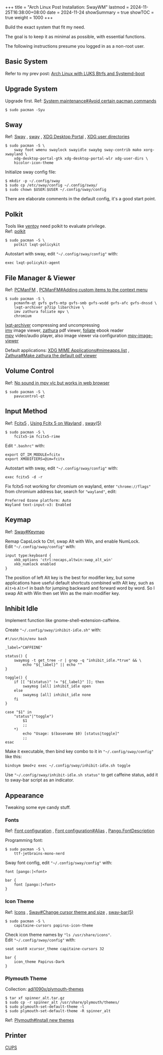 +++
title       = "Arch Linux Post Installation: SwayWM"
lastmod     = 2024-11-25T16:38:00+08:00
date        = 2024-11-24
showSummary = true
showTOC     = true
weight      = 1000
+++

Build the exact system that fit my need.

<!--more-->

The goal is to keep it as minimal as possible, with essential functions.

The following instructions presume you logged in as a non-root user.

## Basic System

Refer to my prev post:
[Arch Linux with LUKS Btrfs and Systemd-boot](/posts/archlinux-with-btrfs-luks-systemd-boot/)

## Upgrade System

Upgrade first.
Ref: [System maintenance#Avoid certain pacman commands](https://wiki.archlinux.org/title/System_maintenance#Avoid_certain_pacman_commands)

```
$ sudo pacman -Syu
```

## Sway

Ref: [Sway](https://wiki.archlinux.org/title/Sway)
, [sway](https://archlinux.org/packages/?name=sway)
, [XDG Desktop Portal](https://wiki.archlinux.org/title/XDG_Desktop_Portal)
, [XDG user directories](https://wiki.archlinux.org/title/XDG_user_directories)

```
$ sudo pacman -S \
    sway foot wmenu swaylock swayidle swaybg sway-contrib mako xorg-xwayland \
    xdg-desktop-portal-gtk xdg-desktop-portal-wlr xdg-user-dirs \
    hicolor-icon-theme
```

Initialize sway config file:

```
$ mkdir -p ~/.config/sway
$ sudo cp /etc/sway/config ~/.config/sway/
$ sudo chown $USER:$USER ~/.config/sway/config
```

There are elaborate comments in the default config, it's a good start point.

## Polkit

Tools like [ventoy](https://www.ventoy.net/) need polkit to evaluate privilege.\
Ref: [polkit](https://wiki.archlinux.org/title/Polkit)

```
$ sudo pacman -S \
    polkit lxqt-policykit
```

Autostart with sway, edit `"~/.config/sway/config"` with:

```
exec lxqt-policykit-agent
```

## File Manager & Viewer

Ref: [PCManFM](https://wiki.archlinux.org/title/PCManFM)
, [PCManFM#Adding custom items to the context menu](https://wiki.archlinux.org/title/PCManFM#Adding_custom_items_to_the_context_menu)

```
$ sudo pacman -S \
    pcmanfm-qt gvfs gvfs-mtp gvfs-smb gvfs-wsdd gvfs-afc gvfs-dnssd \
    lxqt-archiver p7zip libarchive \
    imv zathura foliate mpv \
    chromium
```

[lxqt-archiver](https://archlinux.org/packages/?name=lxqt-archiver)
compressing and uncompressing\
[imv](https://man.archlinux.org/man/imv.1.en) image viewer,
[zathura](https://wiki.archlinux.org/title/Zathura) pdf viewer,
[foliate](https://johnfactotum.github.io/foliate/) ebook reader\
[mpv](https://wiki.archlinux.org/title/Mpv) video/audio player,
also image viewer via configuration
[mpv-image-viewer](https://github.com/occivink/mpv-image-viewer)

Default applications: [XDG MIME Applications#mimeapps.list](https://wiki.archlinux.org/title/XDG_MIME_Applications#mimeapps.list)
, [Zathura#Make zathura the default pdf viewer](https://wiki.archlinux.org/title/Zathura#Make_zathura_the_default_pdf_viewer)

## Volume Control

Ref: [No sound in mpv vlc but works in web browser](https://wiki.archlinux.org/title/PipeWire#No_sound_in_mpv,_vlc,_totem,_but_sound_works_in_web_browser_and_GNOME_speaker_test)

```
$ sudo pacman -S \
    pavucontrol-qt
```

## Input Method

Ref: [Fcitx5](https://wiki.archlinux.org/title/Fcitx5)
, [Using Fcitx 5 on Wayland](https://fcitx-im.org/wiki/Using_Fcitx_5_on_Wayland)
, [sway(5)](https://man.archlinux.org/man/sway.5.en)

```
$ sudo pacman -S \
    fcitx5-im fcitx5-rime
```

Edit `".bashrc"` with:

```
export QT_IM_MODULE=fcitx
export XMODIFIERS=@im=fcitx
```

Autostart with sway, edit `"~/.config/sway/config"` with:

```
exec fcitx5 -d -r
```

Fix fcitx5 not working for chromium on wayland,
enter `"chrome://flags"` from chromium address bar, search for `"wayland"`, edit:

```
Preferred Ozone platform: Auto
Wayland text-input-v3: Enabled
```

## Keymap

Ref: [Sway#Keymap](https://wiki.archlinux.org/title/Sway#Keymap)

Remap CapsLock to Ctrl, swap Alt with Win, and enable NumLock.\
Edit `"~/.config/sway/config"` with:

```
input type:keyboard {
    xkb_options 'ctrl:nocaps,altwin:swap_alt_win'
    xkb_numlock enabled
}
```

The position of left Alt key is the best for modifier key,
but some applications have useful default shortcuts combined with Alt key,
such as `Alt+b` `Alt+f` in bash for jumping backward and forward word by word.
So I swap Alt with Win then set Win as the main modifier key.

## Inhibit Idle

Implement function like gnome-shell-extension-caffeine.

Create `"~/.config/sway/inhibit-idle.sh"` with:

```
#!/usr/bin/env bash

_label="CAFFEINE"

status() {
    swaymsg -t get_tree -r | grep -q "inhibit_idle.*true" && \
        echo "${_label}" || echo ""
}

toggle() {
    if [[ "$(status)" != "${_label}" ]]; then
        swaymsg [all] inhibit_idle open
    else
        swaymsg [all] inhibit_idle none
    fi
}

case "$1" in
    "status"|"toggle")
        $1
        ;;
    *)
        echo "Usage: $(basename $0) [status|toggle]"
        ;;
esac
```

Make it executable, then bind key combo to it in `"~/.config/sway/config"` like this:

```
bindsym $mod+z exec ~/.config/sway/inhibit-idle.sh toggle
```

Use `"~/.config/sway/inhibit-idle.sh status"` to get caffeine status,
add it to sway-bar script as an indicator.

## Appearance

Tweaking some eye candy stuff.

### Fonts

Ref: [Font configuration](https://wiki.archlinux.org/title/Font_configuration)
, [Font configuration#Alias](https://wiki.archlinux.org/title/Font_configuration#Alias)
, [Pango.FontDescription](https://docs.gtk.org/Pango/type_func.FontDescription.from_string.html#description)

Programming font:

```
$ sudo pacman -S \
    ttf-jetbrains-mono-nerd
```

Sway font config, edit `"~/.config/sway/config"` with:

```
font [pango:]<font>

bar {
    font [pango:]<font>
}
```

### Icon Theme

Ref: [Icons](https://wiki.archlinux.org/title/Icons)
, [Sway#Change cursor theme and size](https://wiki.archlinux.org/title/Sway#Change_cursor_theme_and_size)
, [sway-bar(5)](https://man.archlinux.org/man/sway-bar.5.en)

```
$ sudo pacman -S \
    capitaine-cursors papirus-icon-theme
```

Check icon theme names by `"ls /usr/share/icons"`.\
Edit `"~/.config/sway/config"` with:

```
seat seat0 xcursor_theme capitaine-cursors 32

bar {
    icon_theme Papirus-Dark
}
```

### Plymouth Theme

Collection: [adi1090x/plymouth-themes](https://github.com/adi1090x/plymouth-themes)

```
$ tar xf spinner_alt.tar.gz
$ sudo cp -r spinner_alt /usr/share/plymouth/themes/
$ sudo plymouth-set-default-theme -l
$ sudo plymouth-set-default-theme -R spinner_alt
```

Ref: [Plymouth#Install new themes](https://wiki.archlinux.org/title/Plymouth#Install_new_themes)

## Printer

[CUPS](https://wiki.archlinux.org/title/CUPS)
